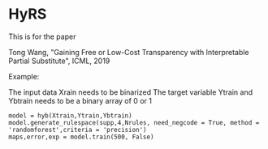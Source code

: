 # HyRS
This is for the paper

Tong Wang, "Gaining Free or Low-Cost Transparency with Interpretable Partial Substitute", ICML, 2019

Example:

The input data Xrain needs to be binarized
The target variable Ytrain and Ybtrain needs to be a binary array of 0 or 1

    model = hyb(Xtrain,Ytrain,Ybtrain)
    model.generate_rulespace(supp,4,Nrules, need_negcode = True, method = 'randomforest',criteria = 'precision')
    maps,error,exp = model.train(500, False)
